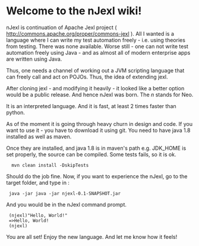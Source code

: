 # Welcome to the nJexl wiki!

nJexl is continuation of Apache Jexl project ( http://commons.apache.org/proper/commons-jexl ).
All I wanted is a language where I can write my test automation freely - i.e. using theories from testing.
There was none available. Worse still - one can not write test automation freely using Java - and as almost all of modern enterprise apps are written using Java.

Thus, one needs a channel of working out a JVM scripting language that can freely call and act on POJOs.
Thus, the idea of extending jexl.

After cloning jexl - and modifying it heavily - it looked like a better option would be a public release.
And hence nJexl was born. The *n* stands for Neo.

It is an interpreted language. And it is fast, at least 2 times faster than python.
 
As of the moment it is going through heavy churn in design and code.
If you want to use it - you have to download it using git. 
You need to have java 1.8 installed as well as maven.

Once they are installed, and java 1.8 is in maven's path e.g. JDK_HOME is set properly, 
the source can be compiled. Some tests fails, so it is ok.

      mvn clean install -DskipTests 

Should do the job fine.
Now, if you want to experience the nJexl, go to the target folder, and type in : 

     java -jar java -jar njexl-0.1-SNAPSHOT.jar

And you would be in the nJexl command prompt.
     
     (njexl)"Hello, World!"
     =>Hello, World!
     (njexl)
 
You are all set!
Enjoy the new language. 
And let me know how it feels!



 
